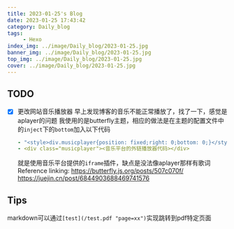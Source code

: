 ```yaml
---
title: 2023-01-25's Blog
date: 2023-01-25 17:43:42
category: Daily_blog
tags: 
     - Hexo
index_img: ../image/Daily_blog/2023-01-25.jpg
banner_img: ../image/Daily_blog/2023-01-25.jpg
top_img: ../image/Daily_blog/2023-01-25.jpg
cover: ../image/Daily_blog/2023-01-25.jpg
---
```


## TODO 
- [x] 更改网站音乐播放器
     早上发现博客的音乐不能正常播放了，找了一下，感觉是aplayer的问题
     我使用的是butterfly主题，相应的做法是在主题的配置文件中的`inject`下的`bottom`加入以下代码
     ```yaml
     - "<style>div.musicplayer{position: fixed;right: 0;bottom: 0;}</style>"
     - <div class="musicplayer"><音乐平台的外链播放器代码></div>
     ```
     就是使用音乐平台提供的`iframe`插件，缺点是没法像aplayer那样有歌词
     Reference linking:
     https://butterfly.js.org/posts/507c070f/
     https://juejin.cn/post/6844903688469741576
     
## Tips
markdown可以通过`[test](/test.pdf "page=xx")`实现跳转到pdf特定页面
